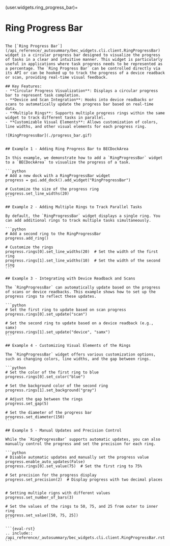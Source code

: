 (user.widgets.ring_progress_bar)=

# Ring Progress Bar

````{tab} Overview

The [`Ring Progress Bar`](/api_reference/_autosummary/bec_widgets.cli.client.RingProgressBar) widget is a circular progress bar designed to visualize the progress of tasks in a clear and intuitive manner. This widget is particularly useful in applications where task progress needs to be represented as a percentage. The `Ring Progress Bar` can be controlled directly via its API or can be hooked up to track the progress of a device readback or scan, providing real-time visual feedback.

## Key Features:
- **Circular Progress Visualization**: Displays a circular progress bar to represent task completion.
- **Device and Scan Integration**: Hooks into device readbacks or scans to automatically update the progress bar based on real-time data.
- **Multiple Rings**: Supports multiple progress rings within the same widget to track different tasks in parallel.
- **Customizable Visual Elements**: Allows customization of colors, line widths, and other visual elements for each progress ring.

![RingProgressBar](./progress_bar.gif)

````

````{tab} Example

## Example 1 - Adding Ring Progress Bar to BECDockArea

In this example, we demonstrate how to add a `RingProgressBar` widget to a `BECDockArea` to visualize the progress of a task.

```python
# Add a new dock with a RingProgressBar widget
progress = gui.add_dock().add_widget("RingProgressBar")

# Customize the size of the progress ring
progress.set_line_widths(20)
```

## Example 2 - Adding Multiple Rings to Track Parallel Tasks

By default, the `RingProgressBar` widget displays a single ring. You can add additional rings to track multiple tasks simultaneously.

```python
# Add a second ring to the RingProgressBar
progress.add_ring()

# Customize the rings
progress.rings[0].set_line_widths(20)  # Set the width of the first ring
progress.rings[1].set_line_widths(10)  # Set the width of the second ring
```

## Example 3 - Integrating with Device Readback and Scans

The `RingProgressBar` can automatically update based on the progress of scans or device readbacks. This example shows how to set up the progress rings to reflect these updates.

```python
# Set the first ring to update based on scan progress
progress.rings[0].set_update("scan")

# Set the second ring to update based on a device readback (e.g., samx)
progress.rings[1].set_update("device", "samx")
```

## Example 4 - Customizing Visual Elements of the Rings

The `RingProgressBar` widget offers various customization options, such as changing colors, line widths, and the gap between rings.

```python
# Set the color of the first ring to blue
progress.rings[0].set_color("blue")

# Set the background color of the second ring
progress.rings[1].set_background("gray")

# Adjust the gap between the rings
progress.set_gap(5)

# Set the diameter of the progress bar
progress.set_diameter(150)
```

## Example 5 - Manual Updates and Precision Control

While the `RingProgressBar` supports automatic updates, you can also manually control the progress and set the precision for each ring.

```python
# Disable automatic updates and manually set the progress value
progress.enable_auto_updates(False)
progress.rings[0].set_value(75)  # Set the first ring to 75%

# Set precision for the progress display
progress.set_precision(2)  # Display progress with two decimal places


# Setting multiple rigns with different values
progress.set_number_of_bars(3)

# Set the values of the rings to 50, 75, and 25 from outer to inner ring
progress.set_value([50, 75, 25])
```

````

````{tab} API
```{eval-rst} 
.. include:: /api_reference/_autosummary/bec_widgets.cli.client.RingProgressBar.rst
```
````

